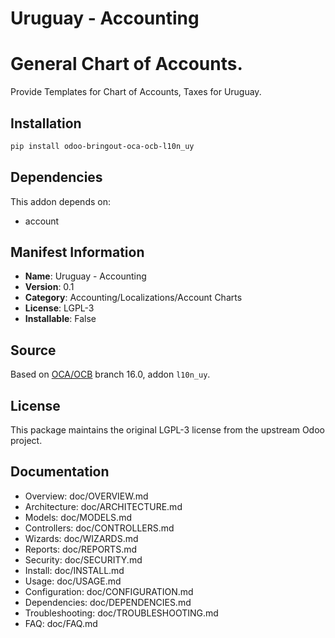 # Uruguay - Accounting


General Chart of Accounts.
==========================

Provide Templates for Chart of Accounts, Taxes for Uruguay.



## Installation

```bash
pip install odoo-bringout-oca-ocb-l10n_uy
```

## Dependencies

This addon depends on:
- account

## Manifest Information

- **Name**: Uruguay - Accounting
- **Version**: 0.1
- **Category**: Accounting/Localizations/Account Charts
- **License**: LGPL-3
- **Installable**: False

## Source

Based on [OCA/OCB](https://github.com/OCA/OCB) branch 16.0, addon `l10n_uy`.

## License

This package maintains the original LGPL-3 license from the upstream Odoo project.

## Documentation

- Overview: doc/OVERVIEW.md
- Architecture: doc/ARCHITECTURE.md
- Models: doc/MODELS.md
- Controllers: doc/CONTROLLERS.md
- Wizards: doc/WIZARDS.md
- Reports: doc/REPORTS.md
- Security: doc/SECURITY.md
- Install: doc/INSTALL.md
- Usage: doc/USAGE.md
- Configuration: doc/CONFIGURATION.md
- Dependencies: doc/DEPENDENCIES.md
- Troubleshooting: doc/TROUBLESHOOTING.md
- FAQ: doc/FAQ.md

